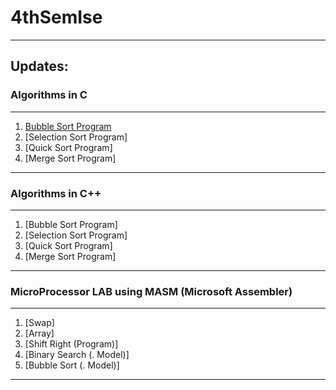 # 4thSemIse
----------
## Updates:
### Algorithms in C
-----
1. [Bubble Sort Program](https://github.com/piyush97/4thSemIse/blob/master/Algorithm%20Lab%20Programs%20C/BubbleSort.c)
2. [Selection Sort Program]
3. [Quick Sort Program]
4. [Merge Sort Program]

-----------
### Algorithms in C++
-----
1. [Bubble Sort Program]
2. [Selection Sort Program]
3. [Quick Sort Program]
4. [Merge Sort Program]

-----------------
### MicroProcessor LAB using MASM (Microsoft Assembler) 
----------------
1. [Swap]
2. [Array]
3. [Shift Right (Program)]
4. [Binary Search (. Model)]
5. [Bubble Sort (. Model)]

-----------------
